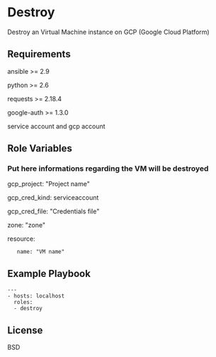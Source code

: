 Destroy
=========

Destroy an Virtual Machine instance on GCP (Google Cloud Platform)

Requirements
------------

ansible >= 2.9

python >= 2.6

requests >= 2.18.4

google-auth >= 1.3.0

service account and gcp account

Role Variables
--------------

### Put here informations regarding the VM will be destroyed

gcp_project: "Project name"

gcp_cred_kind: serviceaccount

gcp_cred_file: "Credentials file"

zone: "zone"

resource:
       
       name: "VM name"

Example Playbook
----------------
```
---
- hosts: localhost
  roles:
  - destroy
```
License
-------

BSD
